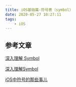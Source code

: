 ```yaml
---
title: iOS基础篇-符号表（symbol）
date: 2020-05-27 10:27:11
tags:
	- iOS
---
```






## 参考文章



[深入理解 Symbol](https://mp.weixin.qq.com/s?__biz=MzA5NzMwODI0MA==&mid=2647765701&idx=1&sn=47318c1866ae2085dfd0a9f845720dd1&chksm=8887c9fabff040ec266c29dfcda45ac6eae3a148bc6dc2f093588318c64d0cf5408ca058fae8&token=946322326&lang=zh_CN&scene=21#wechat_redirect)

[深入理解Symbol](https://blog.csdn.net/Hello_Hwc/article/details/103330564)

[iOS中符号的那些事儿](https://juejin.im/post/5ec51a7951882542eb3ed0f4)

